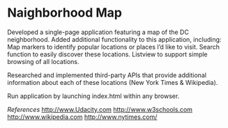Naighborhood Map
===============================

Developed a single-page application featuring a map of the DC neighborhood. 
Added additional functionality to this application, including:
	 Map markers to identify popular locations or places I’d like to visit.
	 Search function to easily discover these locations. 
	 Listview to support simple browsing of all locations. 
	 
Researched and implemented third-party APIs that provide additional information about each of these locations (New York Times & Wikipedia).

Run application by launching index.html within any browser.

*References*
http://www.Udacity.com
http://www.w3schools.com
http://www.wikipedia.com
http://www.nytimes.com/
